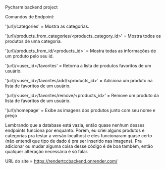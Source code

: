 Pycharm backend project

Comandos de Endpoint:

'(url)/categories' = Mostra as categorias.

'(url)/products_from_categories/<products_category_id>' = Mostra todos os produtos de uma categoria.

'(url)/products_from_id/<products_id>' = Mostra todas as informações de um produto pelo seu id.

'(url)/<user_id>/favorites' = Retorna a lista de produtos favoritos de um usuário.

'(url)/<user_id>/favorites/add/<products_id>' = Adiciona um produto na lista de favoritos de um usuário.

'(url)/<user_id>/favorites/remove/<products_id>' = Remove um produto da lista de favoritos de um usuário.

'(url)/homepage' = Exibe as imagens dos produtos junto com seu nome e preço

Lembrando que a database está vazia, então quase nenhum desses endpoints funciona por enquanto. Porém, eu criei alguns produtos e categorias pra testar a versão localhost e eles funcionaram quase certo (não entendi que tipo de dado é pra ser inserido nas imagens). Pra adicionar ou mudar alguma coisa desse código é de boa também, então qualquer alteração necessária é só falar.

URL do site = https://rendertccbackend.onrender.com/

